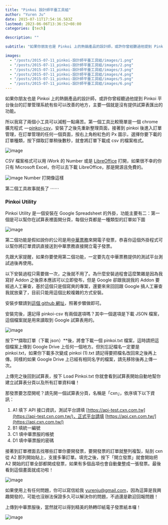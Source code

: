 ```yaml
---
title: "Pinkoi 設計師平臺工具組"
author: "Yuren Ju"
date: 2015-07-11T17:54:16.583Z
lastmod: 2023-06-06T13:36:52+08:00
categories: [tech]

description: ""

subtitle: "如果你朋友也是 Pinkoi 上的熱銷產品的設計師，或許你曾經聽過他提到 Pinkoi 平台後台的訂單管理系統有些可以改善的地方，主要一個就是沒有提供試算表匯出的功能。"

images:
  - "/posts/2015-07-11_pinkoi-設計師平臺工具組/images/1.png"
  - "/posts/2015-07-11_pinkoi-設計師平臺工具組/images/2.png"
  - "/posts/2015-07-11_pinkoi-設計師平臺工具組/images/3.png"
  - "/posts/2015-07-11_pinkoi-設計師平臺工具組/images/4.png"
  - "/posts/2015-07-11_pinkoi-設計師平臺工具組/images/5.png"
  - "/posts/2015-07-11_pinkoi-設計師平臺工具組/images/6.png"
---
```


如果你朋友也是 Pinkoi 上的熱銷產品的設計師，或許你曾經聽過他提到 Pinkoi 平台後台的訂單管理系統有些可以改善的地方，主要一個就是沒有提供試算表匯出的功能。

所以我寫了兩個小工具可以減輕一點痛苦。第一個工具比較簡單是一個 chrome 擴充程式  — [pinkoi-csv](https://chrome.google.com/webstore/detail/pinkoi-csv/iaffjhimpdggaelffiadojfihhcoomlk)，安裝了之後先重新整理頁面，接著到 pinkoi 後進入訂單管理，在訂單管理的任何一個頁面，按右上角粉紅色的 Px 圖示，選擇你要下載的訂單種類，按下擷取訂單稍後數秒，就會將訂單下載成 csv 的檔案格式。

![image](/posts/2015-07-11_pinkoi-設計師平臺工具組/images/1.png#layoutTextWidth)

CSV 檔案格式可以用 iWork 的 Number 或是 [LibreOffice](https://zh-tw.libreoffice.org/) 打開，如果很不幸的你只有 Microsoft Excel，你可以去下載 LibreOffice，那是開源且免費的。

![image](/posts/2015-07-11_pinkoi-設計師平臺工具組/images/2.png#layoutTextWidth)
Number 打開像這樣

第二個工具故事就長了 ⋯⋯

### Pinkoi Utility

Pinkoi Utility 是一個安裝在 Google Spreadsheet 的外掛，功能主要有二：第一個是可以幫你在試算表裡面開分頁，每個分頁都是一種類型的訂單如下圖

![image](/posts/2015-07-11_pinkoi-設計師平臺工具組/images/3.png#layoutTextWidth)

第二個功能是假如說你的公司是用[中華票務](http://www.cxn.com.tw/)來開電子發票，恭喜你這個外掛程式可以幫你將訂單資訊直接送到中華票務直接開立電子發票。

先跟大家提醒，如果你要使用第二個功能，一定要先在中華票務提供的測試平台測試過後再使用。

以下安裝過程只需要做一次，之後就不用了。為什麼安裝過程會這麼繁雜是因為我寫好 Addon 之後原本應該可以立即發布，但是 Google 卻跟我說我的 Addon 要經過人工審查，基於這個只是個寫爽的專案，還要來來回回跟 Google 搞人工審查我就放棄了，目前只能用這個比較複雜的方式安裝。

安裝步驟請到[這個 github 網址](https://github.com/yurenju/pinkoi-utility)，照著步驟做即可。

安裝完後，還記得 pinkoi-csv 有兩個選項嗎？其中一個選項是下載 JSON 檔案，這個檔案就是用來讀取到 Google 試算表用的。

![image](/posts/2015-07-11_pinkoi-設計師平臺工具組/images/4.png#layoutTextWidth)

按下**擷取訂單（下載 json）**後，將會下載一個 pinkoi.txt 檔案，這時請把這個檔案上傳到 Google Drive 上任何一個地方。但別忘記檔名一定要是 pinkoi.txt，如果你下載多次變成 pinkoi (1).txt 請記得要把檔名改回來之後再上傳。同樣的如果 Google Drive 上已經有相同名字的檔案，請先移除後再上傳一次。

上傳完之後回到試算表，按下 Load Pinkoi.txt 你就會看到試算表開始自動地幫你建立試算表分頁以及所有訂單資料囉！

那發票要怎麼開呢？請先開一個試算表分頁，名稱是「cxn」，依序填下以下資訊：

1.  A1 填下 API 接口資訊，測試平台請填 [https://api-test.cxn.com.tw](https://api-test.cxn.com.tw/)，正式平台請填 [https://api.cxn.com.tw/](https://api.cxn.com.tw/)
2.  B1 填統一編號
3.  C1 填中華票服的帳號
4.  D1 填中華票服的密碼

接著到訂單裡面去找哪些訂單你要開發票，要開發票的訂單就整列複製，貼到 cxn 從 A2 那列開始貼上，支援多筆訂單。填完之後，按下「開立發票」就會開始把 A2 開始的訂單全部都開成發票，如果有多個品項也會自動彙整成一張發票。最後看到這個畫面就成功啦！

![image](/posts/2015-07-11_pinkoi-設計師平臺工具組/images/5.png#layoutTextWidth)

如果使用上有任何問題，你可以寫信給我 yurenju@gmail.com，因為這算是我興趣開發的，可能也沒辦法保證多久可以解決你的問題，不過還是歡迎回報問題！

上傳到中華票服後，當然就可以得到精美的熱轉印紙電子發票紙本囉！

![image](/posts/2015-07-11_pinkoi-設計師平臺工具組/images/6.png#layoutTextWidth)
